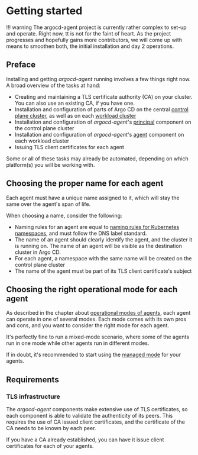# Getting started

!!! warning
    The argocd-agent project is currently rather complex to set-up and operate. Right now, tt is not for the faint of heart. As the project progresses and hopefully gains more contributors, we will come up with means to smoothen both, the initial installation and day 2 operations.

## Preface

Installing and getting *argocd-agent* running involves a few things right now. A broad overview of the tasks at hand:

* Creating and maintaining a TLS certificate authority (CA) on your cluster. You can also use an existing CA, if you have one.
* Installation and configuration of parts of Argo CD on the central [control plane cluster](../concepts/components-terminology.md#control-plane-cluster), as well as on each [workload cluster](../concepts/components-terminology.md#workload-cluster)
* Installation and configuration of *argocd-agent*'s [principal](../concepts/components-terminology.md#principal) component on the control plane cluster
* Installation and configuration of *argocd-agent*'s [agent](../concepts/components-terminology.md#agent) component on each workload cluster
* Issuing TLS client certificates for each agent

Some or all of these tasks may already be automated, depending on which platform(s) you will be working with.

## Choosing the proper name for each agent

Each agent must have a unique name assigned to it, which will stay the same over the agent's span of life.

When choosing a name, consider the following:

* Naming rules for an agent are equal to [naming rules for Kubernetes namespaces](https://kubernetes.io/docs/concepts/overview/working-with-objects/names/#dns-label-names), and must follow the DNS label standard.
* The name of an agent should clearly identify the agent, and the cluster it is running on. The name of an agent will be visible as the destination cluster in Argo CD.
* For each agent, a namespace with the same name will be created on the control plane cluster
* The name of the agent must be part of its TLS client certificate's subject

## Choosing the right operational mode for each agent

As described in the chapter about [operational modes of agents](../concepts/agent-modes/index.md), each agent can operate in one of several modes. Each mode comes with its own pros and cons, and you want to consider the right mode for each agent.

It's perfectly fine to run a mixed-mode scenario, where some of the agents run in one mode while other agents run in different modes.

If in doubt, it's recommended to start using the [managed mode](../concepts/agent-modes/managed.md) for your agents.

## Requirements

### TLS infrastructure

The *argocd-agent* components make extensive use of TLS certificates, so each component is able to validate the authenticity of its peers. This requires the use of CA issued client certificates, and the certificate of the CA needs to be known by each peer.

If you have a CA already established, you can have it issue client certificates for each of your agents.